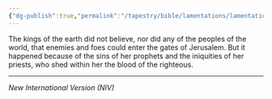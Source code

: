```yaml
---
{"dg-publish":true,"permalink":"/tapestry/bible/lamentations/lamentations-4-12-13/","title":"Lamentations 4:12-13","tags":["bible-verse","bible-verse"],"dgHomeLink":true,"dgShowLocalGraph":true,"dgEnableSearch":true}
---
```



The kings of the earth did not believe, nor did any of the peoples of the world, that enemies and foes could enter the gates of Jerusalem.
But it happened because of the sins of her prophets and the iniquities of her priests,
who shed within her the blood of the righteous.


---
*New International Version (NIV)*